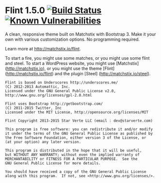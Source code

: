 Flint 1.5.0 [![Build Status](https://travis-ci.org/starverte/flint.svg?branch=master)](https://travis-ci.org/starverte/flint) [![Known Vulnerabilities](https://snyk.io/test/github/starverte/flint/badge.svg)](https://snyk.io/test/github/starverte/flint)
=====

A clean, responsive theme built on Matchstix with Bootstrap 3. Make it your own with various customization options. No programming required.

Learn more at http://matchstix.io/flint.

To start a fire, you might use some matches, or you might use some flint and steel. To start a WordPress website, you might use [Matchstix] (http://matchstix.io), or you might use the theme [Flint] (http://matchstix.io/flint) and the plugin [Steel] (http://matchstix.io/steel).

```
Flint is based on Underscores http://underscores.me/
(C) 2012-2013 Automattic, Inc.
Licensed under the GNU General Public License v2.0, http://www.gnu.org/licenses/gpl-2.0.html
```

```
Flint uses Bootstrap http://getbootstrap.com/
(C) 2011-2015 Twitter, Inc
Licensed under the MIT License, http://opensource.org/licenses/MIT
```

```
Flint Copyright 2013-2015 Star Verte LLC (email : dev@starverte.com)

This program is free software: you can redistribute it and/or modify
it under the terms of the GNU General Public License as published by
the Free Software Foundation, either version 3 of the License, or
(at your option) any later version.

This program is distributed in the hope that it will be useful,
but WITHOUT ANY WARRANTY; without even the implied warranty of
MERCHANTABILITY or FITNESS FOR A PARTICULAR PURPOSE.  See the
GNU General Public License for more details.

You should have received a copy of the GNU General Public License
along with this program.  If not, see <http://www.gnu.org/licenses/>.
```
